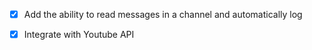 - [X] Add the ability to read messages in a channel and automatically log
- [x] Integrate with Youtube API


